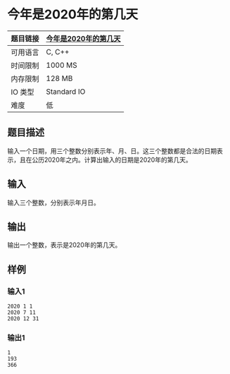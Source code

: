 # 今年是2020年的第几天

| 题目链接 | [今年是2020年的第几天](http://xmuoj.com/problem/CPP009) |
| --- | --- |
| 可用语言 | C, C++ |
| 时间限制 | 1000 MS |
| 内存限制 | 128 MB |
| IO 类型 | Standard IO |
| 难度 | 低 |

## 题目描述

<p>输入一个日期，用三个整数分别表示年、月、日。这三个整数都是合法的日期表示，且在公历2020年之内。计算出输入的日期是2020年的第几天。<br /></p>

## 输入

<p>输入三个整数，分别表示年月日。<br /></p>

## 输出

<p>输出一个整数，表示是2020年的第几天。<br /></p>

## 样例

### 输入1

```
2020 1 1
2020 7 11
2020 12 31
```

### 输出1

```
1
193
366
```

